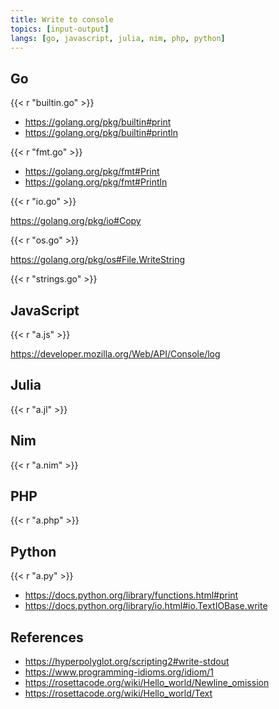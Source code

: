 ```yaml
---
title: Write to console
topics: [input-output]
langs: [go, javascript, julia, nim, php, python]
---
```


## Go

{{< r "builtin.go" >}}

- <https://golang.org/pkg/builtin#print>
- <https://golang.org/pkg/builtin#println>

{{< r "fmt.go" >}}

- <https://golang.org/pkg/fmt#Print>
- <https://golang.org/pkg/fmt#Println>

{{< r "io.go" >}}

<https://golang.org/pkg/io#Copy>

{{< r "os.go" >}}

<https://golang.org/pkg/os#File.WriteString>

{{< r "strings.go" >}}

## JavaScript

{{< r "a.js" >}}

<https://developer.mozilla.org/Web/API/Console/log>

## Julia

{{< r "a.jl" >}}

## Nim

{{< r "a.nim" >}}

## PHP

{{< r "a.php" >}}

## Python

{{< r "a.py" >}}

- <https://docs.python.org/library/functions.html#print>
- <https://docs.python.org/library/io.html#io.TextIOBase.write>

## References

- <https://hyperpolyglot.org/scripting2#write-stdout>
- <https://www.programming-idioms.org/idiom/1>
- <https://rosettacode.org/wiki/Hello_world/Newline_omission>
- <https://rosettacode.org/wiki/Hello_world/Text>

